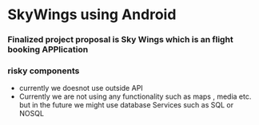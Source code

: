 # SkyWings using Android 
### Finalized project proposal is Sky Wings which is an flight booking APPlication 
### risky components
- currently we doesnot use outside API
- Currently we are not using any functionality such as maps ,  media etc. but in the future we might use database Services such as SQL or NOSQL
